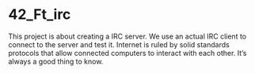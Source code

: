 # 42_Ft_irc
This project is about creating a IRC server. We use an actual IRC client to connect to the server and test it. Internet is ruled by solid standards protocols that allow connected computers to interact with each other. It’s always a good thing to know.
